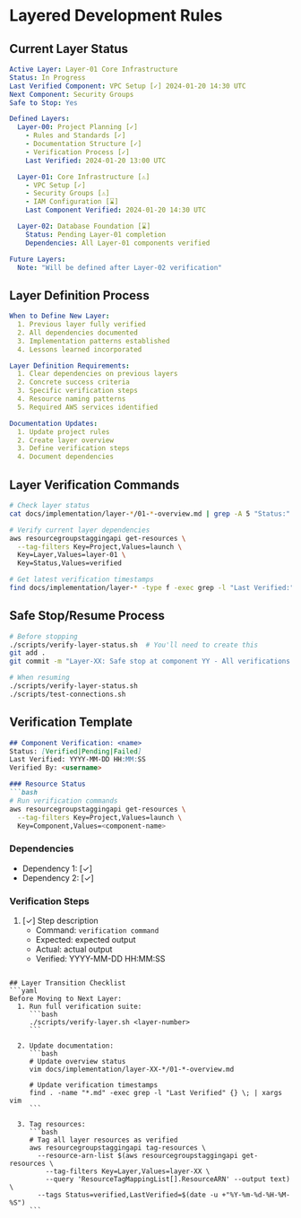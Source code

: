 # Layered Development Rules

## Current Layer Status
```yaml
Active Layer: Layer-01 Core Infrastructure
Status: In Progress
Last Verified Component: VPC Setup [✓] 2024-01-20 14:30 UTC
Next Component: Security Groups
Safe to Stop: Yes

Defined Layers:
  Layer-00: Project Planning [✓]
    - Rules and Standards [✓]
    - Documentation Structure [✓]
    - Verification Process [✓]
    Last Verified: 2024-01-20 13:00 UTC

  Layer-01: Core Infrastructure [⚠]
    - VPC Setup [✓]
    - Security Groups [⚠]
    - IAM Configuration [⌛]
    Last Component Verified: 2024-01-20 14:30 UTC

  Layer-02: Database Foundation [⌛]
    Status: Pending Layer-01 completion
    Dependencies: All Layer-01 components verified

Future Layers:
  Note: "Will be defined after Layer-02 verification"
```

## Layer Definition Process
```yaml
When to Define New Layer:
  1. Previous layer fully verified
  2. All dependencies documented
  3. Implementation patterns established
  4. Lessons learned incorporated

Layer Definition Requirements:
  1. Clear dependencies on previous layers
  2. Concrete success criteria
  3. Specific verification steps
  4. Resource naming patterns
  5. Required AWS services identified

Documentation Updates:
  1. Update project rules
  2. Create layer overview
  3. Define verification steps
  4. Document dependencies
```

## Layer Verification Commands
```bash
# Check layer status
cat docs/implementation/layer-*/01-*-overview.md | grep -A 5 "Status:"

# Verify current layer dependencies
aws resourcegroupstaggingapi get-resources \
  --tag-filters Key=Project,Values=launch \
  Key=Layer,Values=layer-01 \
  Key=Status,Values=verified

# Get latest verification timestamps
find docs/implementation/layer-* -type f -exec grep -l "Last Verified:" {} \; | xargs grep "Last Verified:"
```

## Safe Stop/Resume Process
```bash
# Before stopping
./scripts/verify-layer-status.sh  # You'll need to create this
git add .
git commit -m "Layer-XX: Safe stop at component YY - All verifications complete"

# When resuming
./scripts/verify-layer-status.sh
./scripts/test-connections.sh
```

## Verification Template
```markdown
## Component Verification: <name>
Status: [Verified|Pending|Failed]
Last Verified: YYYY-MM-DD HH:MM:SS
Verified By: <username>

### Resource Status
```bash
# Run verification commands
aws resourcegroupstaggingapi get-resources \
  --tag-filters Key=Project,Values=launch \
  Key=Component,Values=<component-name>
```

### Dependencies
- Dependency 1: [✓] <verification-timestamp>
- Dependency 2: [✓] <verification-timestamp>

### Verification Steps
1. [✓] Step description
   - Command: `verification command`
   - Expected: expected output
   - Actual: actual output
   - Verified: YYYY-MM-DD HH:MM:SS
```

## Layer Transition Checklist
```yaml
Before Moving to Next Layer:
  1. Run full verification suite:
     ```bash
     ./scripts/verify-layer.sh <layer-number>
     ```
  
  2. Update documentation:
     ```bash
     # Update overview status
     vim docs/implementation/layer-XX-*/01-*-overview.md
     
     # Update verification timestamps
     find . -name "*.md" -exec grep -l "Last Verified" {} \; | xargs vim
     ```
  
  3. Tag resources:
     ```bash
     # Tag all layer resources as verified
     aws resourcegroupstaggingapi tag-resources \
       --resource-arn-list $(aws resourcegroupstaggingapi get-resources \
         --tag-filters Key=Layer,Values=layer-XX \
         --query 'ResourceTagMappingList[].ResourceARN' --output text) \
       --tags Status=verified,LastVerified=$(date -u +"%Y-%m-%d-%H-%M-%S")
     ```
``` 